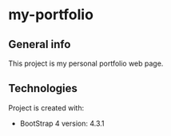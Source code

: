 # my-portfolio
## General info
This project is my personal portfolio web page.
## Technologies
Project is created with:
* BootStrap 4 version: 4.3.1 
